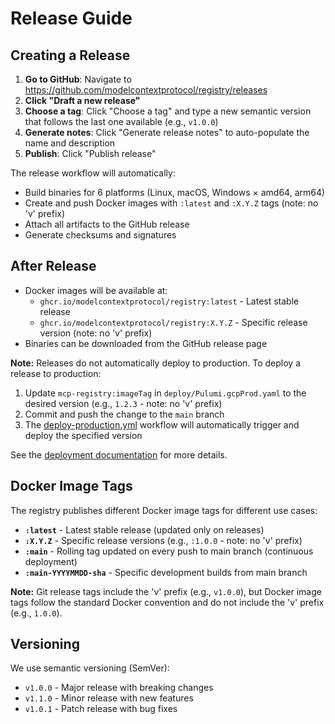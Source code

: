# Release Guide

## Creating a Release

1. **Go to GitHub**: Navigate to https://github.com/modelcontextprotocol/registry/releases
2. **Click "Draft a new release"**
3. **Choose a tag**: Click "Choose a tag" and type a new semantic version that follows the last one available (e.g., `v1.0.0`)
5. **Generate notes**: Click "Generate release notes" to auto-populate the name and description
6. **Publish**: Click "Publish release"

The release workflow will automatically:
- Build binaries for 6 platforms (Linux, macOS, Windows × amd64, arm64)
- Create and push Docker images with `:latest` and `:X.Y.Z` tags (note: no 'v' prefix)
- Attach all artifacts to the GitHub release
- Generate checksums and signatures

## After Release

- Docker images will be available at:
  - `ghcr.io/modelcontextprotocol/registry:latest` - Latest stable release
  - `ghcr.io/modelcontextprotocol/registry:X.Y.Z` - Specific release version (note: no 'v' prefix)
- Binaries can be downloaded from the GitHub release page

**Note:** Releases do not automatically deploy to production. To deploy a release to production:

1. Update `mcp-registry:imageTag` in `deploy/Pulumi.gcpProd.yaml` to the desired version (e.g., `1.2.3` - note: no 'v' prefix)
2. Commit and push the change to the `main` branch
3. The [deploy-production.yml](../../../.github/workflows/deploy-production.yml) workflow will automatically trigger and deploy the specified version

See the [deployment documentation](../../../deploy/README.md) for more details.

## Docker Image Tags

The registry publishes different Docker image tags for different use cases:

- **`:latest`** - Latest stable release (updated only on releases)
- **`:X.Y.Z`** - Specific release versions (e.g., `:1.0.0` - note: no 'v' prefix)
- **`:main`** - Rolling tag updated on every push to main branch (continuous deployment)
- **`:main-YYYYMMDD-sha`** - Specific development builds from main branch

**Note:** Git release tags include the 'v' prefix (e.g., `v1.0.0`), but Docker image tags follow the standard Docker convention and do not include the 'v' prefix (e.g., `1.0.0`).

## Versioning

We use semantic versioning (SemVer):
- `v1.0.0` - Major release with breaking changes
- `v1.1.0` - Minor release with new features
- `v1.0.1` - Patch release with bug fixes
